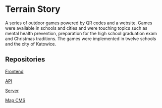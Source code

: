 # Terrain Story
A series of outdoor games powered by QR codes and a website. Games were available in schools and cities and were touching topics such as mental health prevention, preparation for the high school graduation exam and Christmas traditions. The games were implemented in twelve schools and the city of Katowice.

## Repositories
[Frontend](https://github.com/corioders/terrain-story.frontend)

[API](https://github.com/corioders/terrain-story.api)

[Server](https://github.com/corioders/terrain-story.server)

[Map CMS](https://github.com/corioders/terrain-story.map-cms)
